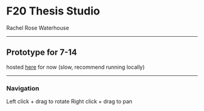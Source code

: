 # F20 Thesis Studio
Rachel Rose Waterhouse

---
## Prototype for 7-14
hosted [here](https://studio-proto.netlify.app/) for now (slow, recommend running locally)

---
### Navigation
Left click + drag to rotate
Right click + drag to pan
